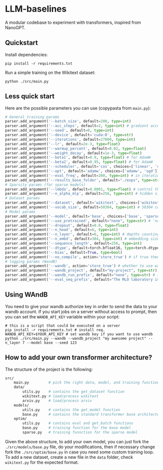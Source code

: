 # LLM-baselines

A modular codebase to experiment with transformers, inspired from NanoGPT. 

## Quickstart 

Install dependencies: 

```
pip install -r requirements.txt
```

Run a simple training on the Wikitext dataset:

```
python ./src/main.py
```

## Less quick start

Here are the possible parameters you can use (copypasta from `main.py`):

```python
# General training params
parser.add_argument('--batch_size', default=200, type=int)
parser.add_argument('--acc_steps', default=2, type=int) # gradient accumulation steps
parser.add_argument('--seed', default=0, type=int)
parser.add_argument('--device', default='cuda:0', type=str)
parser.add_argument('--iterations', default=27000, type=int)
parser.add_argument('--lr', default=2e-3, type=float)
parser.add_argument('--warmup_percent', default=0.02, type=float)
parser.add_argument('--weight_decay', default=1e-3, type=float)
parser.add_argument('--beta1', default=0.9, type=float) # for AdamW
parser.add_argument('--beta2', default=0.95, type=float) # for AdamW
parser.add_argument('--scheduler', default='cos', choices=['linear', 'cos', 'none'])
parser.add_argument('--opt', default='adamw', choices=['adamw', 'sgd'])
parser.add_argument('--eval_freq', default=200, type=int) # in iterations
parser.add_argument('--results_base_folder', default="./exps", type=str) # where to save the json results and last iterate
# Sparsity params (for sparse models)
parser.add_argument('--lmbda', default=0.0001, type=float) # control the l1 penalty
parser.add_argument('--n_alpha_mlp', default=256, type=int) # hidden size of the MLP predicting the alphas
# Dataset params
parser.add_argument('--dataset', default='wikitext', choices=['wikitext', 'arxiv'])
parser.add_argument('--vocab_size', default=50304, type=int) # 50304 corresponds to tiktoken gpt2 tokenizer 
# Model params
parser.add_argument('--model', default='base', choices=['base', 'sparse-heads-q', 'sparse-heads-qk', 'sparse-tokens-q', 'sparse-tokens-qk'])
parser.add_argument('--use_pretrained', default="none", type=str) # 'none', 'gpt-2' or a path to the pretraind model
parser.add_argument('--dropout', default=0.0, type=float)
parser.add_argument('--n_head', default=6, type=int)
parser.add_argument('--n_layer', default=6, type=int) # depths counting the number of [att + ff] blocks
parser.add_argument('--n_embd', default=384, type=int) # embedding size / hidden size ... 
parser.add_argument('--sequence_length', default=256, type=int)
parser.add_argument('--dtype', default=torch.bfloat16, type=torch.dtype)
parser.add_argument('--bias', default=True, type=bool)
parser.add_argument('--no_compile', action='store_true') # if true then model is not compiled 
# logging params (WandB)
parser.add_argument('--wandb', action='store_true') # whether to use wandb or not
parser.add_argument('--wandb_project', default="my-project", type=str)
parser.add_argument('--wandb_run_prefix', default="none", type=str) # is added before the autogenerated experiment name
parser.add_argument('--eval_seq_prefix', default="The MLO laboratory is ", type=str) # prefix used to generate sequences
```

## Using WAndB

You need to give your wandb authorize key in order to send the data to your wandb account. If you start jobs on a server without access to prompt, then you can set the `WANDB_API_KEY` variable within your script:

```
# this is a script that could be executed on a server
pip install -r requirements.txt # install req.
WANDB_API_KEY=$YOUR_API_KEY # set wandb key if you want to use wandb
python ./src/main.py --wandb --wandb_project "my awesome project" --n_layer 7 --model base --seed 123
```

## How to add your own transformer architecture? 

The structure of the project is the following: 

```bash
src/
    main.py         # pick the right data, model, and training function
    data/
        utils.py    # contains the get_dataset function
        wikitext.py # load/process wikitext
        arxiv.py    # load/process arxiv
    models/
        utils.py    # contains the get_model function
        base.py     # contains the standard transformer base architecture
    optim/
        utils.py    # contains eval and get_batch functions
        base.py     # training function for the base model
        sparse.py   # training funnction for the sparse model
```

Given the above structure, to add your own model, you can just fork the `./src/models/base.py` file, do your modifications, then if necessary change fork the `./src/optim/base.py` in case you need some custom training loop. To add a new dataset, create a new file in the `data` folder, check `wikitext.py` for the expected format. 